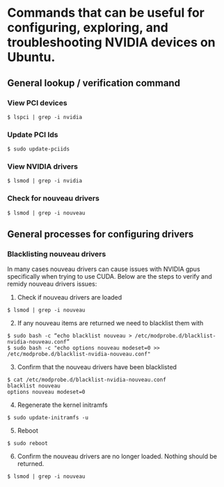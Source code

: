 # Commands that can be useful for configuring, exploring, and troubleshooting NVIDIA devices on Ubuntu.

## General lookup / verification command
### View PCI devices
```
$ lspci | grep -i nvidia
```
### Update PCI Ids
```
$ sudo update-pciids
```
### View NVIDIA drivers
```
$ lsmod | grep -i nvidia
```

### Check for nouveau drivers
```
$ lsmod | grep -i nouveau
```

## General processes for configuring drivers
### Blacklisting nouveau drivers
In many cases nouveau drivers can cause issues with NVIDIA gpus specifically when trying to use CUDA. Below are the steps to verify and remidy nouveau drivers issues:
1. Check if nouveau drivers are loaded
```
$ lsmod | grep -i nouveau
```
2. If any nouveau items are returned we need to blacklist them with
```
$ sudo bash -c “echo blacklist nouveau > /etc/modprobe.d/blacklist-nvidia-nouveau.conf”
$ sudo bash -c "echo options nouveau modeset=0 >> /etc/modprobe.d/blacklist-nvidia-nouveau.conf"
```
3. Confirm that the nouveau drivers have been blacklisted
```
$ cat /etc/modprobe.d/blacklist-nvidia-nouveau.conf
blacklist nouveau
options nouveau modeset=0
```
4. Regenerate the kernel initramfs
```
$ sudo update-initramfs -u
```
5. Reboot
```
$ sudo reboot
```
6. Confirm the nouveau drivers are no longer loaded. Nothing should be returned.
```
$ lsmod | grep -i nouveau
```
